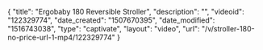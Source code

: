 {
    "title": "Ergobaby 180 Reversible Stroller",
    "description": "",
    "videoid": "122329774",
    "date_created": "1507670395",
    "date_modified": "1516743038",
    "type": "captivate",
    "layout": "video",
    "url": "\/v\/stroller-180-no-price-url-1-mp4\/122329774"
}